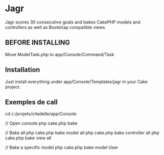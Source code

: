 # Jagr

Jagr scores 30 consecutive goals and bakes CakePHP models and controllers as well as Bootstrap compatible views.

## BEFORE INSTALLING

Move ModelTask.php to app/Console/Command/Task

## Installation

Just install everything under app/Console/Templates/jagr in your Cake project.

## Exemples de call

cd c:/projets/citadelle/app/Console

// Open console
php cake.php bake 

// Bake all
php cake.php bake model all
php cake.php bake controller all
php cake.php bake view all

// Bake a specific model
php cake.php bake model User

